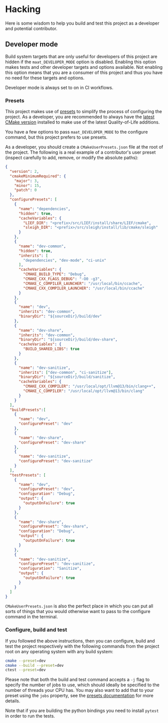 # Hacking

Here is some wisdom to help you build and test this project as a developer and
potential contributor.

## Developer mode

Build system targets that are only useful for developers of this project are
hidden if the `maat_DEVELOPER_MODE` option is disabled. Enabling this
option makes tests and other developer targets and options available. Not
enabling this option means that you are a consumer of this project and thus you
have no need for these targets and options.

Developer mode is always set to on in CI workflows.

### Presets

This project makes use of [presets][1] to simplify the process of configuring
the project. As a developer, you are recommended to always have the [latest
CMake version][2] installed to make use of the latest Quality-of-Life
additions.

You have a few options to pass `maat_DEVELOPER_MODE` to the configure
command, but this project prefers to use presets.

As a developer, you should create a `CMakeUserPresets.json` file at the root of
the project. The following is a real example of a contributor's user preset (inspect carefully to add, remove, or modify the absolute paths):

```json
{
  "version": 2,
  "cmakeMinimumRequired": {
    "major": 3,
    "minor": 15,
    "patch": 0
  },
  "configurePresets": [
    {
      "name": "dependencies",
      "hidden": true,
      "cacheVariables": {
        "LIEF_DIR": "<prefix>/src/LIEF/install/share/LIEF/cmake",
        "sleigh_DIR": "<prefix>/src/sleigh/install/lib/cmake/sleigh"
      }
    },
    {
      "name": "dev-common",
      "hidden": true,
      "inherits": [
        "dependencies", "dev-mode", "ci-unix"
      ],
      "cacheVariables": {
        "CMAKE_BUILD_TYPE": "Debug",
        "CMAKE_CXX_FLAGS_DEBUG": "-O0 -g3",
        "CMAKE_C_COMPILER_LAUNCHER": "/usr/local/bin/ccache",
        "CMAKE_CXX_COMPILER_LAUNCHER": "/usr/local/bin/ccache"
      }
    },
    {
      "name": "dev",
      "inherits": "dev-common",
      "binaryDir": "${sourceDir}/build/dev"
    },
    {
      "name": "dev-share",
      "inherits": "dev-common",
      "binaryDir": "${sourceDir}/build/dev-share",
      "cacheVariables": {
        "BUILD_SHARED_LIBS": true
      }
    },
    {
      "name": "dev-sanitize",
      "inherits": ["dev-common", "ci-sanitize"],
      "binaryDir": "${sourceDir}/build/sanitize",
      "cacheVariables": {
        "CMAKE_CXX_COMPILER": "/usr/local/opt/llvm@13/bin/clang++",
        "CMAKE_C_COMPILER": "/usr/local/opt/llvm@13/bin/clang"
      }
    }
  ],
  "buildPresets":[
    {
      "name": "dev",
      "configurePreset": "dev"
    },
    {
      "name": "dev-share",
      "configurePreset": "dev-share"
    },
    {
      "name": "dev-sanitize",
      "configurePreset": "dev-sanitize"
    }
  ],
  "testPresets": [
    {
      "name": "dev",
      "configurePreset": "dev",
      "configuration": "Debug",
      "output": {
        "outputOnFailure": true
      }
    },
    {
      "name": "dev-share",
      "configurePreset": "dev-share",
      "configuration": "Debug",
      "output": {
        "outputOnFailure": true
      }
    },
    {
      "name": "dev-sanitize",
      "configurePreset": "dev-sanitize",
      "configuration": "Sanitize",
      "output": {
        "outputOnFailure": true
      }
    }
  ]
}
```

`CMakeUserPresets.json` is also the perfect place in which you can put all
sorts of things that you would otherwise want to pass to the configure command
in the terminal.

### Configure, build and test

If you followed the above instructions, then you can configure, build and test
the project respectively with the following commands from the project root on
any operating system with any build system:

```sh
cmake --preset=dev
cmake --build --preset=dev
ctest --preset=dev
```

Please note that both the build and test command accepts a `-j` flag to specify
the number of jobs to use, which should ideally be specified to the number of
threads your CPU has. You may also want to add that to your preset using the
`jobs` property, see the [presets documentation][1] for more details.

Note that if you are building the python bindings you need to install `pytest` in order to
run the tests.

[1]: https://cmake.org/cmake/help/latest/manual/cmake-presets.7.html
[2]: https://cmake.org/download/
